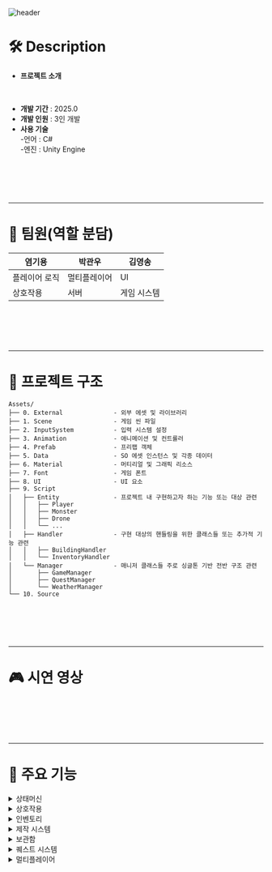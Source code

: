 ![header](https://capsule-render.vercel.app/api?type=waving&color=timeGradient&height=300&section=header&text=Sunset+Survival)


# 🛠️ Description
- **프로젝트 소개** <br>
  
<br>

- **개발 기간** : 2025.0
- **개발 인원** : 3인 개발
- **사용 기술** <br>
-언어 : C#<br>
-엔진 : Unity Engine <br>

<br><br>
<br><br>


---
# 🤝 팀원(역할 분담)

| 염기용 | 박관우 | 김영송 |
|----|----|----|
| 플레이어 로직 | 멀티플레이어 | UI |
| 상호작용 | 서버 | 게임 시스템 | 

<br><br>
<br><br>

---
# 📁 프로젝트 구조

```
Assets/
├── 0. External              - 외부 에셋 및 라이브러리
├── 1. Scene                 - 게임 씬 파일
├── 2. InputSystem           - 입력 시스템 설정
├── 3. Animation             - 애니메이션 및 컨트롤러
├── 4. Prefab                - 프리팹 객체 
├── 5. Data                  - SO 에셋 인스턴스 및 각종 데이터
├── 6. Material              - 머티리얼 및 그래픽 리소스
├── 7. Font                  - 게임 폰트
├── 8. UI                    - UI 요소
├── 9. Script
│   ├── Entity               - 프로젝트 내 구현하고자 하는 기능 또는 대상 관련
│   │   ├── Player
│   │   ├── Monster
│   │   ├── Drone
│   │   └── ...
│   ├── Handler              - 구현 대상의 핸들링을 위한 클래스들 또는 추가적 기능 관련
│   │   ├── BuildingHandler
│   │   └── InventoryHandler
│   └── Manager              - 매니저 클래스들 주로 싱글톤 기반 전반 구조 관련
│       ├── GameManager
│       ├── QuestManager
│       └── WeatherManager
└── 10. Source
```

<br><br>
<br><br>

---
# 🎮 시연 영상



<br><br>
<br><br>

---
# 🎲 주요 기능

<details><summary>상태머신</summary>

### 상태머신 (Storage & Trading System)
<img src="https://github.com/user-attachments/assets/884d293e-eaab-4657-aa64-f067b0f1cf66" width="400" height="300">


---
<br><br>
  
</details>
<details><summary> 상호작용 </summary>
  
<img src="https://github.com/user-attachments/assets/51326850-9efd-45f8-a580-ce3391be34ac" width="400" height="300">

### 상호작용


---
<br><br>
  
</details>
<details><summary> 인벤토리 </summary>
  
### 인벤토리
<img src="https://github.com/user-attachments/assets/504e9da7-d243-408b-af3c-a25efbf96ea8" width="400" height="300">



---
<br><br>

</details>
<details><summary> 제작 시스템 </summary>
  
### 제작 시스템
<img src="https://github.com/user-attachments/assets/504e9da7-d243-408b-af3c-a25efbf96ea8" width="400" height="300">


---
<br><br>

</details>
<details><summary> 보관함 </summary>
  
### 보관함
<img src="https://github.com/user-attachments/assets/504e9da7-d243-408b-af3c-a25efbf96ea8" width="400" height="300">


---
<br><br>

</details>
<details><summary>퀘스트 시스템</summary>
  
### 퀘스트 시스템
<img src="https://github.com/user-attachments/assets/504e9da7-d243-408b-af3c-a25efbf96ea8" width="400" height="300">




---
<br><br>

</details>
<details><summary>멀티플레이어</summary>
  
### 멀티플레이어
<img src="https://github.com/user-attachments/assets/504e9da7-d243-408b-af3c-a25efbf96ea8" width="400" height="300">




---
<br><br>

</details>

